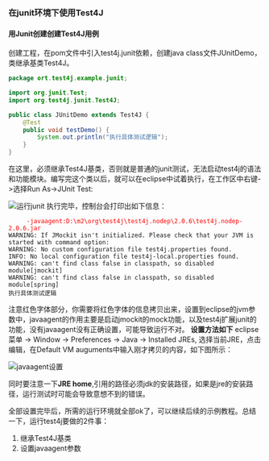 ### 在junit环境下使用Test4J ###

#### 用Junit创建创建Test4J用例 ####
创建工程，在pom文件中引入test4j.junit依赖，创建java class文件JUnitDemo， 类继承基类Test4J。

```java
package ort.test4j.example.junit;

import org.junit.Test;
import org.test4j.junit.Test4J;

public class JUnitDemo extends Test4J {
    @Test
    public void testDemo() {
        System.out.println("执行具体测试逻辑");
    }
}
```
在这里，必须继承Test4J基类，否则就是普通的junit测试，无法启动test4j的语法和功能模块。编写完这个类以后，就可以在eclipse中试着执行，在工作区中右键->选择Run As->JUnit Test:

![运行junit](https://raw.githubusercontent.com/tryternity/test4j.doc/master/01.introduce/run-junit.png)
执行完毕，控制台会打印出如下信息：

<pre><code>     <span style="color:red;">-javaagent:D:\m2\org\test4j\test4j.nodep\2.0.6\test4j.nodep-2.0.6.jar</span>
WARNING: If JMockit isn&#39;t initialized. Please check that your JVM is started with command option:
WARNING: No custom configuration file test4j.properties found.
INFO: No local configuration file test4j-local.properties found.
WARNING: can&#39;t find class false in classpath, so disabled module[jmockit]
WARNING: can&#39;t find class false in classpath, so disabled module[spring]
执行具体测试逻辑</code></pre>

注意红色字体部分，你需要将红色字体的信息拷贝出来，设置到eclipse的jvm参数中，javaagent的作用主要是启动jmockit的mock功能，以及test4j扩展junit的功能，没有javaagent没有正确设置，可能导致运行不对。
**设置方法如下**
eclipse菜单 -> Window -> Preferences -> Java -> Installed JREs, 选择当前JRE，点击编辑，在Default VM auguments中输入刚才拷贝的内容，如下图所示：

![javaagent设置](https://raw.githubusercontent.com/tryternity/test4j.doc/master/01.introduce/javaagent-setting.png)

同时要注意一下**JRE home**,引用的路径必须jdk的安装路径，如果是jre的安装路径，运行测试时可能会导致意想不到的错误。

全部设置完毕后，所需的运行环境就全部ok了，可以继续后续的示例教程。总结一下，运行test4j要做的2件事：
1. 继承Test4J基类
2. 设置javaagent参数
